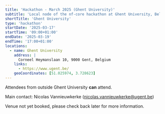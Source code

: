 ```yaml
---
title: 'Hackathon - March 2025 (Ghent University)'
subtitle: 'Local node of the nf-core hackathon at Ghent University, Belgium'
shortTitle: 'Ghent University'
type: 'hackathon'
startDate: '2025-03-17'
startTime: '09:00+01:00'
endDate: '2025-03-19'
endTime: '17:00+01:00'
locations:
  - name: Ghent University
    address: |
      Corneel Heymanslaan 10, 9000 Gent, Belgium
    links:
      - https://www.ugent.be/
    geoCoordinates: [51.025974, 3.728623]
---
```


Attendees from outside Ghent University **can** attend.

Main contact: Nicolas Vannieuwkerke ([nicolas.vannieuwkerke@ugent.be](mailto:nicolas.vannieuwkerke@ugent.be))

Venue not yet booked, please check back later for more information.
